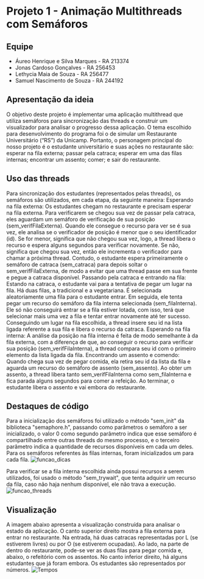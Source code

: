 # Projeto 1 - Animação Multithreads com Semáforos

## Equipe
- Áureo Henrique e Silva Marques - RA 213374
- Jonas Cardoso Gonçalves - RA 256453
- Lethycia Maia de Souza - RA 256477
- Samuel Nascimento de Souza - RA 244192

## Apresentação da ideia

O objetivo deste projeto é implementar uma aplicação multithread que utiliza semáforos para sincronização das threads e construir um visualizador para analisar o progresso dessa aplicação.
O tema escolhido para desenvolvimento do programa foi o de simular um Restaurante Universitário (“RS”) da Unicamp. Portanto, o personagem principal do nosso projeto é o estudante universitário e suas ações no restaurante são: esperar na fila externa; passar pela catraca; esperar em uma das filas internas; encontrar um assento; comer; e sair do restaurante.

## Uso das threads

Para sincronização dos estudantes (representados pelas threads), os semáforos são utilizados, em cada etapa, da seguinte maneira:
Esperando na fila externa: Os estudantes chegam no restaurante e precisam esperar na fila externa. Para verificarem se chegou sua vez de passar pela catraca, eles aguardam um semáforo de verificação de sua posição (sem_verifFilaExterna). Quando ele consegue o recurso para ver se é sua vez, ele analisa se o verificador de posição é menor que o seu identificador (id). Se for menor, significa que não chegou sua vez, logo, a thread libera o recurso e espera alguns segundos para verificar novamente. Se não, significa que chegou sua vez, então ele incrementa o verificador para chamar a próxima thread. Contudo, o estudante espera primeiramente o semáforo de catraca (sem_catraca) para depois soltar o sem_verifFilaExterna, de modo a evitar que uma thread passe em sua frente e pegue a catraca disponível.
Passando pela catraca e entrando na fila: Estando na catraca, o estudante vai para a tentativa de pegar um lugar na fila. Há duas filas, a tradicional e a vegetariana. É selecionada aleatoriamente uma fila para o estudante entrar. Em seguida, ele tenta pegar um recurso do semáforo da fila interna selecionada (sem_filaInterna). Ele só não conseguirá entrar se a fila estiver lotada, com isso, terá que selecionar mais uma vez a fila e tentar entrar novamente até ter sucesso. Conseguindo um lugar na fila escolhida, a thread insere seu id na lista ligada referente a sua fila e libera o recurso da catraca.
Esperando na fila interna: A análise da posição na fila interna é feita de modo semelhante à da fila externa, com a diferença de que, ao conseguir o recurso para verificar sua posição (sem_verifFilaInterna), a thread compara seu id com o primeiro elemento da lista ligada da fila.
Encontrando um assento e comendo: Quando chega sua vez de pegar comida, ela retira seu id da lista da fila e aguarda um recurso do semáforo de assento (sem_assento). Ao obter um assento, a thread libera tanto sem_verifFilaInterna como sem_filaInterna e fica parada alguns segundos para comer a refeição. Ao terminar, o estudante libera o assento e vai embora do restaurante.

## Destaques de código

Para a inicialização dos semáforos foi utilizado o método "sem_init" da biblioteca "semaphore.h", passando como parâmetros o semáforo a ser inicializado, o valor 0 como segundo parâmetro indica que esse semáforo é compartilhado entre outras threads do mesmo processo, e o terceiro parâmetro indica a quantidade de recursos disponíveis em cada um deles. Para os semáforos referentes às filas internas, foram inicializados um para cada fila.
![funcao_dicas](images/codigo_dicas.png)

Para verificar se a fila interna escolhida ainda possui recursos a serem utilizados, foi usado o método "sem_trywait", que tenta adquirir um recurso da fila, caso não haja nenhum disponível, ele não trava a execução.
![funcao_threads](images/codigo_threads.png)

## Visualização

A imagem abaixo apresenta a visualização construída para analisar o estado da aplicação. O canto superior direito mostra a fila externa para entrar no restaurante. Na entrada, há duas catracas representadas por L (se estiverem livres) ou por O (se estiverem ocupadas). Ao lado, na parte de dentro do restaurante, pode-se ver as duas filas para pegar comida e, abaixo, o refeitório com os assentos. No canto inferior direito, há alguns estudantes que já foram embora. Os estudantes são representados por números.
![Tempos](images/testetempo.png)
